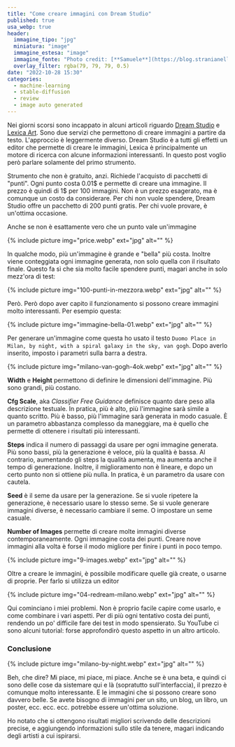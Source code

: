 ```yaml
---
title: "Come creare immagini con Dream Studio"
published: true
usa_webp: true
header:
  immagine_tipo: "jpg"
  miniatura: "image"
  immagine_estesa: "image"
  immagine_fonte: "Photo credit: [**Samuele**](https://blog.stranianelli.com/)"
  overlay_filter: rgba(79, 79, 79, 0.5)
date: "2022-10-28 15:30"
categories:
  - machine-learning
  - stable-diffusion
  - review
  - image auto generated
---
```


Nei giorni scorsi sono incappato in alcuni articoli riguardo [Dream Studio](https://dreamstudio.ai/) e [Lexica Art](https://lexica.art). Sono due servizi che permettono di creare immagini a partire da testo. L'approccio è leggermente diverso. Dream Studio è a tutti gli effetti un editor che permette di creare le immagini, Lexica è principalmente un motore di ricerca con alcune informazioni interessanti. In questo post voglio però parlare solamente del primo strumento.

Strumento che non è gratuito, anzi. Richiede l'acquisto di pacchetti di "punti". Ogni punto costa 0.01$ e permette di creare una immagine. Il prezzo è quindi di 1$ per 100 immagini. Non è un prezzo esagerato, ma è comunque un costo da considerare. Per chi non vuole spendere, Dream Studio offre un pacchetto di 200 punti gratis. Per chi vuole provare, è un'ottima occasione.

Anche se non è esattamente vero che un punto vale un'immagine

{% include picture img="price.webp" ext="jpg" alt="" %}

In qualche modo, più un'immagine è grande e "bella" più costa. Inoltre viene conteggiata ogni immagine generata, non solo quella con il risultato finale. Questo fa sì che sia molto facile spendere punti, magari anche in solo mezz'ora di test:

{% include picture img="100-punti-in-mezzora.webp" ext="jpg" alt="" %}

Però. Però dopo aver capito il funzionamento si possono creare immagini molto interessanti. Per esempio questa:

{% include picture img="immagine-bella-01.webp" ext="jpg" alt="" %}

Per generare un'immagine come questa ho usato il testo `Duomo Place in Milan, by night, with a spiral galaxy in the sky, van gogh`. Dopo averlo inserito, imposto i parametri sulla barra a destra.

{% include picture img="milano-van-gogh-4ok.webp" ext="jpg" alt="" %}

**Width** e **Height** permettono di definire le dimensioni dell'immagine. Più sono grandi, più costano.

**Cfg Scale**, aka _Classifier Free Guidance_ definisce quanto dare peso alla descrizione testuale. In pratica, più è alto, più l'immagine sarà simile a quanto scritto. Più è basso, più l'immagine sarà generata in modo casuale. È un parametro abbastanza complesso da maneggiare, ma è quello che permette di ottenere i risultati più interessanti.

**Steps** indica il numero di passaggi da usare per ogni immagine generata. Più sono bassi, più la generazione è veloce, più la qualità è bassa. Al contrario, aumentando gli steps la qualità aumenta, ma aumenta anche il tempo di generazione. Inoltre, il miglioramento non è lineare, e dopo un certo punto non si ottiene più nulla. In pratica, è un parametro da usare con cautela.

**Seed** è il seme da usare per la generazione. Se si vuole ripetere la generazione, è necessario usare lo stesso seme. Se si vuole generare immagini diverse, è necessario cambiare il seme. O impostare un seme casuale.

**Number of Images** permette di creare molte immagini diverse contemporaneamente. Ogni immagine costa dei punti. Creare nove immagini alla volta è forse il modo migliore per finire i punti in poco tempo.

{% include picture img="9-images.webp" ext="jpg" alt="" %}

Oltre a creare le immagini, è possibile modificare quelle già create, o usarne di proprie. Per farlo si utilizza un editor

{% include picture img="04-redream-milano.webp" ext="jpg" alt="" %}

Qui cominciano i miei problemi. Non è proprio facile capire come usarlo, e come combinare i vari aspetti. Per di più ogni tentativo costa dei punti, rendendo un po' difficile fare dei test in modo spensierato. Su YouTube ci sono alcuni tutorial: forse approfondirò questo aspetto in un altro articolo.

### Conclusione

{% include picture img="milano-by-night.webp" ext="jpg" alt="" %}

Beh, che dire? Mi piace, mi piace, mi piace. Anche se è una beta, e quindi ci sono delle cose da sistemare qui e là (sopratutto sull'interfaccia), il prezzo è comunque molto interessante. E le immagini che si possono creare sono davvero belle. Se avete bisogno di immagini per un sito, un blog, un libro, un poster, ecc. ecc. ecc. potrebbe essere un'ottima soluzione.

Ho notato che si ottengono risultati migliori scrivendo delle descrizioni precise, e aggiungendo informazioni sullo stile da tenere, magari indicando degli artisti a cui ispirarsi.
